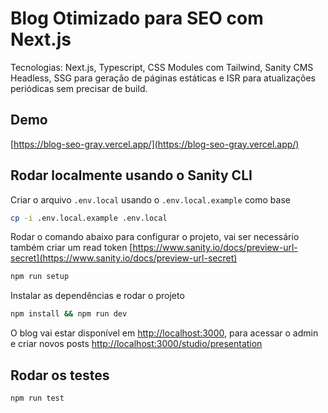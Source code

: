 # Blog Otimizado para SEO com Next.js

Tecnologias: Next.js, Typescript, CSS Modules com Tailwind, Sanity CMS Headless, SSG para geração de páginas estáticas e ISR para atualizações periódicas sem precisar de build.

## Demo

[https://blog-seo-gray.vercel.app/](https://blog-seo-gray.vercel.app/)

## Rodar localmente usando o Sanity CLI

Criar o arquivo `.env.local` usando o `.env.local.example` como base

```bash
cp -i .env.local.example .env.local
```

Rodar o comando abaixo para configurar o projeto, vai ser necessário também criar um read token [https://www.sanity.io/docs/preview-url-secret](https://www.sanity.io/docs/preview-url-secret)

```bash
npm run setup
```

Instalar as dependências e rodar o projeto

```bash
npm install && npm run dev
```

O blog vai estar disponível em [http://localhost:3000](http://localhost:3000), para acessar o admin e criar novos posts [http://localhost:3000/studio/presentation](http://localhost:3000/studio/presentation)

## Rodar os testes

```bash
npm run test
```

